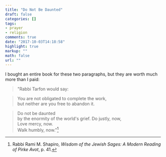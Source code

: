```yaml
---
title: "Do Not Be Daunted"
draft: false
categories: []
tags:
- prayer
- religion
comments: true
date: "2017-10-03T14:18:58"
highlight: true
markup: ""
math: false
url: ""
---
```


I bought an entire book for these two paragraphs, but they are worth much more than I paid:

>"Rabbi Tarfon would say:

>You are not obligated to complete the work,  
>but neither are you free to abandon it.

>Do not be daunted  
>by the enormity of the world's grief.
>Do justly, now,  
>Love mercy, now.  
>Walk humbly, now."[^1]

[^1]: Rabbi Rami M. Shapiro, *Wisdom of the Jewish Sages: A Modern Reading of Pirke Avot*, p. 41.

